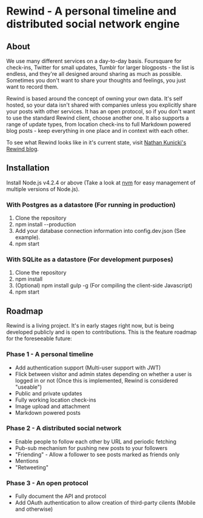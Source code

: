 # Rewind - A personal timeline and distributed social network engine

## About

We use many different services on a day-to-day basis. Foursquare for check-ins, Twitter for small updates, Tumblr for larger blogposts - the list is endless, and they're all designed around sharing as much as possible. Sometimes you don't want to share your thoughts and feelings, you just want to record them.
  
Rewind is based around the concept of owning your own data. It's self hosted, so your data isn't shared with companies unless you explicitly share your posts with other services. It has an open protocol, so if you don't want to use the standard Rewind client, choose another one. It also supports a range of update types, from location check-ins to full Markdown powered blog posts - keep everything in one place and in context with each other.

To see what Rewind looks like in it's current state, visit [Nathan Kunicki's Rewind blog](http://rewind.nathankunicki.com).

## Installation

Install Node.js v4.2.4 or above (Take a look at [nvm](https://github.com/creationix/nvm) for easy management of multiple versions of Node.js).

### With Postgres as a datastore (For running in production)

1. Clone the repository
2. npm install --production
2. Add your database connection information into config.dev.json (See example).
3. npm start

### With SQLite as a datastore (For development purposes)

1. Clone the repository
2. npm install
4. (Optional) npm install gulp -g (For compiling the client-side Javascript)
5. npm start

## Roadmap

Rewind is a living project. It's in early stages right now, but is being developed publicly and is open to contributions. This is the feature roadmap for the foreseeable future:

### Phase 1 - A personal timeline

* Add authentication support (Multi-user support with JWT)
* Flick between visitor and admin states depending on whether a user is logged in or not (Once this is implemented, Rewind is considered "useable")
* Public and private updates
* Fully working location check-ins
* Image upload and attachment
* Markdown powered posts

### Phase 2 - A distributed social network

* Enable people to follow each other by URL and periodic fetching
* Pub-sub mechanism for pushing new posts to your followers
* "Friending" - Allow a follower to see posts marked as friends only
* Mentions
* "Retweeting"

### Phase 3 - An open protocol

* Fully document the API and protocol
* Add OAuth authentication to allow creation of third-party cilents (Mobile and otherwise)
